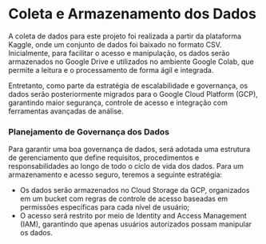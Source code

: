 # Coleta e Armazenamento dos Dados
A coleta de dados para este projeto foi realizada a partir da plataforma Kaggle, onde um conjunto de dados foi baixado no formato CSV. Inicialmente, para facilitar o acesso e manipulação, os dados serão armazenados no Google Drive e utilizados no ambiente Google Colab, que permite a leitura e o processamento de forma ágil e integrada.

Entretanto, como parte da estratégia de escalabilidade e governança, os dados serão posteriormente migrados para o Google Cloud Platform (GCP), garantindo maior segurança, controle de acesso e integração com ferramentas avançadas de análise.

### Planejamento de Governança dos Dados
Para garantir uma boa governança de dados, será adotada uma estrutura de gerenciamento que define requisitos, procedimentos e responsabilidades ao longo de todo o ciclo de vida dos dados. Para um armazenamento e acesso seguro, teremos a seguinte estratégia:

* Os dados serão armazenados no Cloud Storage da GCP, organizados em um bucket com regras de controle de acesso baseadas em permissões específicas para cada nível de usuário;
* O acesso será restrito por meio de Identity and Access Management (IAM), garantindo que apenas usuários autorizados possam manipular os dados.
